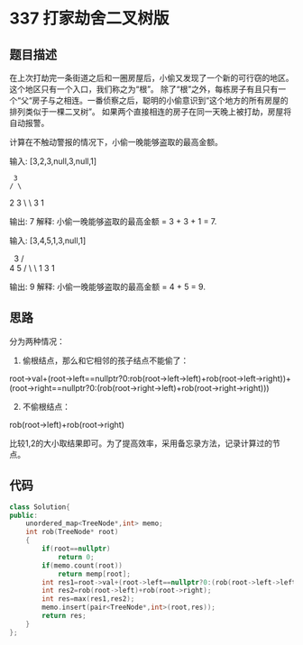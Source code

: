 # 337 打家劫舍二叉树版

## 题目描述

在上次打劫完一条街道之后和一圈房屋后，小偷又发现了一个新的可行窃的地区。这个地区只有一个入口，我们称之为“根”。 除了“根”之外，每栋房子有且只有一个“父“房子与之相连。一番侦察之后，聪明的小偷意识到“这个地方的所有房屋的排列类似于一棵二叉树”。 如果两个直接相连的房子在同一天晚上被打劫，房屋将自动报警。

计算在不触动警报的情况下，小偷一晚能够盗取的最高金额。

输入: [3,2,3,null,3,null,1]

     3
    / \
   2   3
    \   \ 
     3   1

输出: 7 
解释: 小偷一晚能够盗取的最高金额 = 3 + 3 + 1 = 7.


输入: [3,4,5,1,3,null,1]

     3
    / \
   4   5
  / \   \ 
 1   3   1

输出: 9
解释: 小偷一晚能够盗取的最高金额 = 4 + 5 = 9.

## 思路

分为两种情况：

1. 偷根结点，那么和它相邻的孩子结点不能偷了：

root->val+(root->left==nullptr?0:rob(root->left->left)+rob(root->left->right))+(root->right==nullptr?0:(rob(root->right->left)+rob(root->right->right)))

2. 不偷根结点：

rob(root->left)+rob(root->right)

比较1,2的大小取结果即可。为了提高效率，采用备忘录方法，记录计算过的节点。

## 代码

```C++
class Solution{
public:
    unordered_map<TreeNode*,int> memo;
    int rob(TreeNode* root)
    {
        if(root==nullptr)
            return 0;
        if(memo.count(root))
            return memp[root];
        int res1=root->val+(root->left==nullptr?0:(rob(root->left->left)+rob(root->left->right)))+(root->right==nullptr?0:(root->right->left)+(root->right->right));
        int res2=rob(root->left)+rob(root->right);
        int res=max(res1,res2);
        memo.insert(pair<TreeNode*,int>(root,res));
        return res;
    }
};
```
